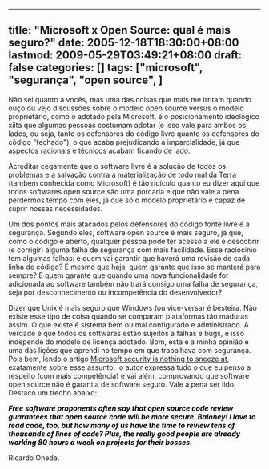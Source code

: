 
---
title: "Microsoft x Open Source: qual é mais seguro?"
date: 2005-12-18T18:30:00+08:00
lastmod: 2009-05-29T03:49:21+08:00
draft: false
categories: []
tags: ["microsoft", "segurança", "open source", ]
---


Não sei quanto a vocês, mas uma das coisas que mais me irritam quando ouço ou vejo discussões sobre o modelo open source versus o modelo proprietário, como o adotado pela Microsoft, é o posicionamento ideológico xiita que algumas pessoas costumam adotar (e isso vale para ambos os lados, ou seja, tanto os defensores do código livre quanto os defensores do código "fechado"), o que acaba prejudicando a imparcialidade, já que aspectos racionais e técnicos acabam ficando de lado.

Acreditar cegamente que o software livre é a solução de todos os problemas e a salvação contra a materialização de todo mal da Terra (também conhecida como Microsoft) é tão ridículo quanto eu dizer aqui que todos softwares open source são uma porcaria e que não vale a pena perdermos tempo com eles, já que só o modelo proprietário é capaz de suprir nossas necessidades.

Um dos pontos mais atacados pelos defensores do código fonte livre é a segurança. Segundo eles, software open source é mais seguro, já que, como o código é aberto, qualquer pessoa pode ter acesso a ele e descobrir (e corrigir) alguma falha de segurança com mais facilidade. Esse raciocínio tem algumas falhas: e quem vai garantir que haverá uma revisão de cada linha de código? E mesmo que haja, quem garante que isso se manterá para sempre? E quem garante que quando uma nova funcionalidade for adicionada ao software também não trará consigo uma falha de segurança, seja por desconhecimento ou incompetência do desenvolvedor? 

Dizer que Unix é mais seguro que Windows (ou vice-versa) é besteira. Não existe esse tipo de coisa quando se comparam plataformas tão maduras assim. O que existe é sistema bem ou mal configurado e administrado. A verdade é que todos os softwares estão sujeitos a falhas e bugs, e isso independe do modelo de licença adotado. Bom, esta é a minha opinião e uma das lições que aprendi no tempo em que trabalhava com segurança. Pois bem, lendo o artigo [Microsoft security is nothing to sneeze at](http://www.infoworld.com/article/05/11/11/46OPsecadvise_1.html), exatamente sobre esse assunto,  o autor expressa tudo o que eu penso a respeito (com mais competência) e vai além, comprovando que software open source não é garantia de software seguro. Vale a pena ser lido. Destaco um trecho abaixo:

*<span style="color: #000000;">**Free software proponents often say that open source code review guarantees that open source code will be more secure. Baloney! I love to read code, too, but how many of us have the time to review tens of thousands of lines of code? Plus, the really good people are already working 80 hours a week on projects for their bosses.**</span>*

Ricardo Oneda.

